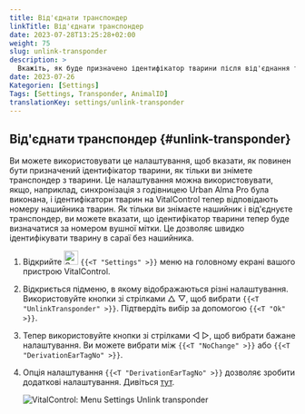 ```yaml
---
title: Від'єднати транспондер
linkTitle: Від'єднати транспондер
date: 2023-07-28T13:25:28+02:00
weight: 75
slug: unlink-transponder
description: >
  Вкажіть, як буде призначено ідентифікатор тварини після від'єднання транспондера.
date: 2023-07-26
Kategorien: [Settings]
Tags: [Settings, Transponder, AnimalID]
translationKey: settings/unlink-transponder
---
```

## Від'єднати транспондер {#unlink-transponder}

Ви можете використовувати це налаштування, щоб вказати, як повинен бути призначений ідентифікатор тварини, як тільки ви знімете транспондер з тварини. Це налаштування можна використовувати, якщо, наприклад, синхронізація з годівницею Urban Alma Pro була виконана, і ідентифікатори тварин на VitalControl тепер відповідають номеру нашийника тварин. Як тільки ви знімаєте нашийник і від'єднуєте транспондер, ви можете вказати, що ідентифікатор тварини тепер буде визначатися за номером вушної мітки. Це дозволяє швидко ідентифікувати тварину в сараї без нашийника.

1. Відкрийте <img src="/icons/gear.svg" width="25" align="bottom" alt="Settings" /> `{{<T "Settings" >}}` меню на головному екрані вашого пристрою VitalControl.

2. Відкриється підменю, в якому відображаються різні налаштування. Використовуйте кнопки зі стрілками △ ▽, щоб вибрати `{{<T "UnlinkTransponder" >}}`. Підтвердіть вибір за допомогою `{{<T "Ok" >}}`.

3. Тепер використовуйте кнопки зі стрілками ◁ ▷, щоб вибрати бажане налаштування. Ви можете вибрати між `{{<T "NoChange" >}}` або `{{<T "DerivationEarTagNo" >}}`.

4. Опція налаштування `{{<T "DerivationEarTagNo" >}}` дозволяє зробити додаткові налаштування. Дивіться [тут](/uk/docs/settings/animal-registration/#digit-of-the-new-id). 

   ![VitalControl: Menu Settings Unlink transponder](../images/unlink-transponder.png "Unlink transponder")
   
